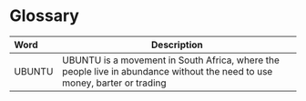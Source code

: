 # Glossary

| Word | Description |
|  :---  |   ---  |
|  UBUNTU | UBUNTU is a movement in South Africa, where the people live in abundance without the need to use money, barter or trading|



















